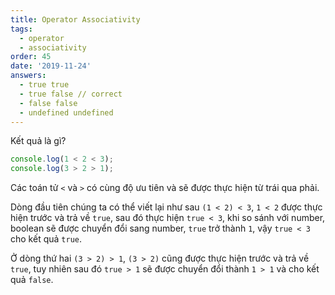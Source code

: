 ```yaml
---
title: Operator Associativity
tags:
  - operator
  - associativity
order: 45
date: '2019-11-24'
answers:
  - true true
  - true false // correct
  - false false
  - undefined undefined
---
```


Kết quả là gì?

```javascript
console.log(1 < 2 < 3);
console.log(3 > 2 > 1);
```

<!-- explanation -->

Các toán tử `<` và `>` có cùng độ ưu tiên và sẽ được thực hiện từ trái qua phải.

Dòng đầu tiên chúng ta có thể viết lại như sau `(1 < 2) < 3`, `1 < 2` được thực hiện trước và trả về  `true`, sau đó thực hiện `true < 3`, khi so sánh với number, boolean sẽ được chuyển đổi sang number, `true` trở thành `1`, vậy `true < 3` cho kết quả `true`.

Ở dòng thứ hai `(3 > 2) > 1`, `(3 > 2)` cũng được thực hiện trước và trả về `true`, tuy nhiên sau đó `true > 1` sẽ được chuyển đổi thành `1 > 1` và cho kết quả `false`.
